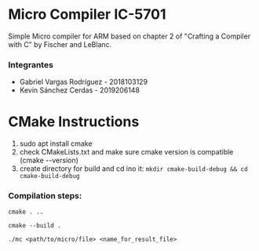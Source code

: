 # Micro Compiler IC-5701
Simple Micro compiler for ARM based on chapter 2 of "Crafting a Compiler with C" by Fischer and LeBlanc.

### Integrantes
- Gabriel Vargas Rodríguez - 2018103129
- Kevin Sánchez Cerdas - 2019206148

# CMake Instructions
1. sudo apt install cmake
2. check CMakeLists.txt and make sure cmake version is compatible (cmake --version)
3. create directory for build and cd ino it: `mkdir cmake-build-debug && cd cmake-build-debug`

### Compilation steps:

`cmake . .. `

`cmake --build . `

`./mc <path/to/micro/file> <name_for_result_file>`
